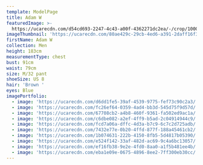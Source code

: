 ```yaml
---
template: ModelPage
title: Adam W
featuredImage: >-
  https://ucarecdn.com/d54cd693-2247-4c43-a00f-4362271dc2ea/-/crop/1000x504/0,0/-/preview/
imageThumbnail: 'https://ucarecdn.com/80ae429c-29cb-4ed6-a391-2daff16f3a2a/'
firstName: Adam W
collection: Men
height: 183cm
measurementType: chest
bust: 91cm
waist: 79cm
size: M/32 pant
shoeSize: US 8
hair: 'Brown '
eyes: Blue
imagePortfolio:
  - image: 'https://ucarecdn.com/d6dd1fe5-39af-4539-9775-fef73c90c2a3/'
  - image: 'https://ucarecdn.com/fc26ef64-0359-4ad4-bb3d-545d75f9d57d/'
  - image: 'https://ucarecdn.com/67708cb2-a4b8-460f-9361-fa502ed9ac1a/'
  - image: 'https://ucarecdn.com/c6dbe082-a2ef-4ff9-b5ad-2c04914944c9/'
  - image: 'https://ucarecdn.com/fcd7a06a-dffc-4d3a-b7c9-6c7c2d725adb/'
  - image: 'https://ucarecdn.com/7432e77e-0b20-4ffd-877f-188a45461cb2/'
  - image: 'https://ucarecdn.com/1b074631-222b-4150-8fb5-5d4817b05390/'
  - image: 'https://ucarecdn.com/e524f142-33af-482d-ac69-9c4a6bc13057/'
  - image: 'https://ucarecdn.com/ef16fb38-9e2e-4fd0-8aa0-a1f5b481ee4b/'
  - image: 'https://ucarecdn.com/eba1e09e-0675-4896-8ee2-7ff300eb30cc/'
---
```


